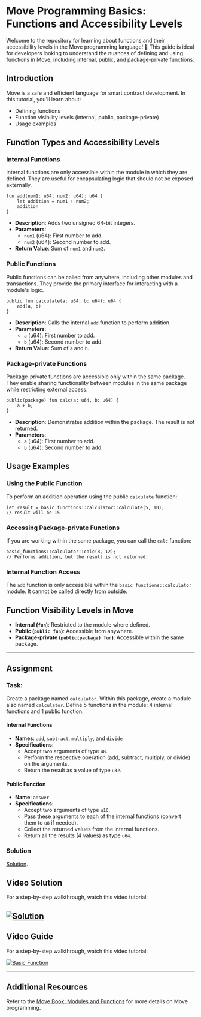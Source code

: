# Move Programming Basics: Functions and Accessibility Levels

Welcome to the repository for learning about functions and their accessibility levels in the Move programming language! 🚀 This guide is ideal for developers looking to understand the nuances of defining and using functions in Move, including internal, public, and package-private functions.

## Introduction
Move is a safe and efficient language for smart contract development. In this tutorial, you'll learn about:
- Defining functions
- Function visibility levels (internal, public, package-private)
- Usage examples

## Function Types and Accessibility Levels

### Internal Functions
Internal functions are only accessible within the module in which they are defined. They are useful for encapsulating logic that should not be exposed externally.
```move
fun add(num1: u64, num2: u64): u64 {
    let addition = num1 + num2;
    addition
}
```
- **Description**: Adds two unsigned 64-bit integers.
- **Parameters**:
  - `num1` (u64): First number to add.
  - `num2` (u64): Second number to add.
- **Return Value**: Sum of `num1` and `num2`.

### Public Functions
Public functions can be called from anywhere, including other modules and transactions. They provide the primary interface for interacting with a module's logic.
```move
public fun calculate(a: u64, b: u64): u64 {
    add(a, b)
}
```
- **Description**: Calls the internal `add` function to perform addition.
- **Parameters**:
  - `a` (u64): First number to add.
  - `b` (u64): Second number to add.
- **Return Value**: Sum of `a` and `b`.

### Package-private Functions
Package-private functions are accessible only within the same package. They enable sharing functionality between modules in the same package while restricting external access.
```move
public(package) fun calc(a: u64, b: u64) {
    a + b;
}
```
- **Description**: Demonstrates addition within the package. The result is not returned.
- **Parameters**:
  - `a` (u64): First number to add.
  - `b` (u64): Second number to add.

## Usage Examples

### Using the Public Function
To perform an addition operation using the public `calculate` function:
```move
let result = basic_functions::calculator::calculate(5, 10);
// result will be 15
```

### Accessing Package-private Functions
If you are working within the same package, you can call the `calc` function:
```move
basic_functions::calculator::calc(8, 12);
// Performs addition, but the result is not returned.
```

### Internal Function Access
The `add` function is only accessible within the `basic_functions::calculator` module. It cannot be called directly from outside.

## Function Visibility Levels in Move
- **Internal (`fun`)**: Restricted to the module where defined.
- **Public (`public fun`)**: Accessible from anywhere.
- **Package-private (`public(package) fun`)**: Accessible within the same package.

---

## Assignment

### Task:
Create a package named `calculator`. Within this package, create a module also named `calculator`. Define 5 functions in the module: 4 internal functions and 1 public function. 

#### Internal Functions
- **Names**: `add`, `subtract`, `multiply`, and `divide`
- **Specifications**:
  - Accept two arguments of type `u8`.
  - Perform the respective operation (add, subtract, multiply, or divide) on the arguments.
  - Return the result as a value of type `u32`.

#### Public Function
- **Name**: `answer`
- **Specifications**:
  - Accept two arguments of type `u16`.
  - Pass these arguments to each of the internal functions (convert them to `u8` if needed).
  - Collect the returned values from the internal functions.
  - Return all the results (4 values) as type `u64`.

### Solution
[Solution](https://github.com/blockchainBard101/sui-move-tutorial/blob/main/5-basic-functions/calculator/sources/calculator.move).

## Video Solution
For a step-by-step walkthrough, watch this video tutorial:

[![Solution](https://img.youtube.com/vi/kDfNQBbS8Aw/0.jpg)](https://youtu.be/kDfNQBbS8Aw)
---


## Video Guide

For a step-by-step walkthrough, watch this video tutorial:

[![Basic Function](https://img.youtube.com/vi/owSlmn_-p3I/0.jpg)](https://youtu.be/TmFJKKmGb-0)

---

## Additional Resources

Refer to the [Move Book: Modules and Functions](https://move-book.com/reference/functions.html) for more details on Move programming.
